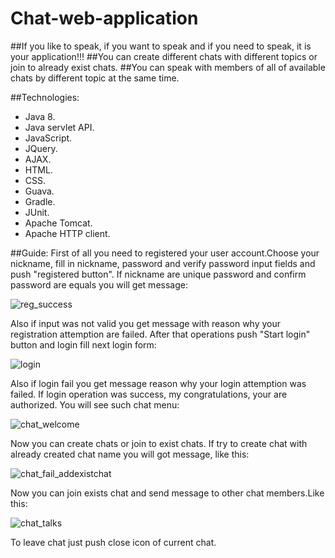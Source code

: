 # Chat-web-application

##If you like to speak, if you want to speak and if you need to speak, it is your application!!!
##You can create different chats with different topics or join to already exist chats.
##You can speak with members of all of available chats by different topic at the same time.

##Technologies:
- Java 8.
- Java servlet API.
- JavaScript.
- JQuery.
- AJAX.
- HTML.
- CSS.
- Guava.
- Gradle.
- JUnit.
- Apache Tomcat.
- Apache HTTP client.

##Guide:
First of all you need to registered your user account.Choose your nickname, fill in nickname, password and verify password input fields and push "registered button".
If nickname are unique password and confirm password are equals you will get message: 

![reg_success](https://cloud.githubusercontent.com/assets/12384044/19245787/aebb79c4-8f2b-11e6-9ae9-7e8e62d01d61.png)

Also if input was not valid you get message with reason why your registration attemption are failed.
After that operations push "Start login" button and login fill next login form:

![login](https://cloud.githubusercontent.com/assets/12384044/19246865/180d8156-8f31-11e6-97cb-58a1255e822e.png)

Also if login fail you get message reason why your login attemption was failed.
If login operation was success, my congratulations, your are authorized. You will see such chat menu:

![chat_welcome](https://cloud.githubusercontent.com/assets/12384044/19247012/c965e6b4-8f31-11e6-826e-f9ac398c02a0.png)

Now you can create chats or join to exist chats. If try to create chat with already created chat name you will got message, like this:  

![chat_fail_addexistchat](https://cloud.githubusercontent.com/assets/12384044/19247954/09de43ea-8f36-11e6-853e-b7dd3f4e4e69.png)

Now you can join exists chat and send message to other chat members.Like this: 

![chat_talks](https://cloud.githubusercontent.com/assets/12384044/19248055/7c3ac292-8f36-11e6-93b2-59297774ea70.png)

To leave chat just push close icon of current chat.

 
